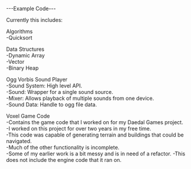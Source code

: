 ---Example Code---

Currently this includes:

Algorithms  
-Quicksort

Data Structures  
-Dynamic Array  
-Vector  
-Binary Heap

Ogg Vorbis Sound Player  
-Sound System: High level API.  
-Sound: Wrapper for a single sound source.  
-Mixer: Allows playback of multiple sounds from one device.  
-Sound Data: Handle to ogg file data.

Voxel Game Code   
-Contains the game code that I worked on for my Daedal Games project.  
-I worked on this project for over two years in my free time.  
-This code was capable of generating terrain and buildings that could be navigated.  
-Much of the other functionality is incomplete.  
-Some of my earlier work is a bit messy and is in need of a refactor.
-This does not include the engine code that it ran on.